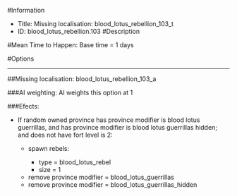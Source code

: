 #Information
 - Title: Missing localisation: blood_lotus_rebellion_103_t
 - ID: blood_lotus_rebellion.103
#Description

#Mean Time to Happen:
Base time = 1 days

#Options

___
##Missing localisation: blood_lotus_rebellion_103_a

###AI weighting:
AI weights this option at 1


###Efects:<ul><li>If random owned province has province modifier is blood lotus guerrillas, and has province modifier is blood lotus guerrillas hidden; and does not have fort level is 2:</li><ul><li>spawn rebels:</li><ul><li>type = blood_lotus_rebel</li><li>size = 1</li></ul><li>remove province modifier = blood_lotus_guerrillas</li><li>remove province modifier = blood_lotus_guerrillas_hidden</li></ul></ul>
